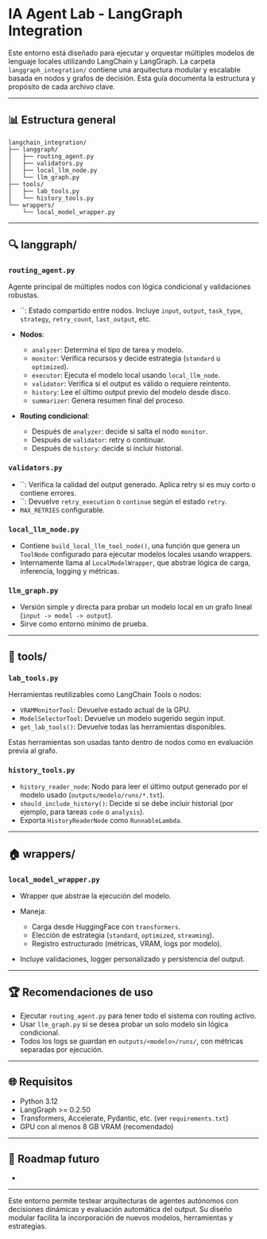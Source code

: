 # IA Agent Lab - LangGraph Integration

Este entorno está diseñado para ejecutar y orquestar múltiples modelos de lenguaje locales utilizando LangChain y LangGraph. La carpeta `langgraph_integration/` contiene una arquitectura modular y escalable basada en nodos y grafos de decisión. Esta guía documenta la estructura y propósito de cada archivo clave.

---

## 📊 Estructura general

```
langchain_integration/
├── langgraph/
│   ├── routing_agent.py
│   ├── validators.py
│   ├── local_llm_node.py
│   └── llm_graph.py
├── tools/
│   ├── lab_tools.py
│   └── history_tools.py
└── wrappers/
    └── local_model_wrapper.py
```

---

## 🔍 langgraph/

### `routing_agent.py`

Agente principal de múltiples nodos con lógica condicional y validaciones robustas.

* \`\`: Estado compartido entre nodos. Incluye `input`, `output`, `task_type`, `strategy`, `retry_count`, `last_output`, etc.
* **Nodos**:

  * `analyzer`: Determina el tipo de tarea y modelo.
  * `monitor`: Verifica recursos y decide estrategia (`standard` u `optimized`).
  * `executor`: Ejecuta el modelo local usando `local_llm_node`.
  * `validator`: Verifica si el output es válido o requiere reintento.
  * `history`: Lee el último output previo del modelo desde disco.
  * `summarizer`: Genera resumen final del proceso.
* **Routing condicional**:

  * Después de `analyzer`: decide si salta el nodo `monitor`.
  * Después de `validator`: retry o continuar.
  * Después de `history`: decide si incluir historial.

### `validators.py`

* \`\`: Verifica la calidad del output generado. Aplica retry si es muy corto o contiene errores.
* \`\`: Devuelve `retry_execution` o `continue` según el estado `retry`.
* `MAX_RETRIES` configurable.

### `local_llm_node.py`

* Contiene `build_local_llm_tool_node()`, una función que genera un `ToolNode` configurado para ejecutar modelos locales usando wrappers.
* Internamente llama al `LocalModelWrapper`, que abstrae lógica de carga, inferencia, logging y métricas.

### `llm_graph.py`

* Versión simple y directa para probar un modelo local en un grafo lineal (`input -> model -> output`).
* Sirve como entorno mínimo de prueba.

---

## 🔧 tools/

### `lab_tools.py`

Herramientas reutilizables como LangChain Tools o nodos:

* `VRAMMonitorTool`: Devuelve estado actual de la GPU.
* `ModelSelectorTool`: Devuelve un modelo sugerido según input.
* `get_lab_tools()`: Devuelve todas las herramientas disponibles.

Estas herramientas son usadas tanto dentro de nodos como en evaluación previa al grafo.

### `history_tools.py`

* `history_reader_node`: Nodo para leer el último output generado por el modelo usado (`outputs/modelo/runs/*.txt`).
* `should_include_history()`: Decide si se debe incluir historial (por ejemplo, para tareas `code` o `analysis`).
* Exporta `HistoryReaderNode` como `RunnableLambda`.

---

## 🏠 wrappers/

### `local_model_wrapper.py`

* Wrapper que abstrae la ejecución del modelo.
* Maneja:

  * Carga desde HuggingFace con `transformers`.
  * Elección de estrategia (`standard`, `optimized`, `streaming`).
  * Registro estructurado (métricas, VRAM, logs por modelo).
* Incluye validaciones, logger personalizado y persistencia del output.

---

## 🏆 Recomendaciones de uso

* Ejecutar `routing_agent.py` para tener todo el sistema con routing activo.
* Usar `llm_graph.py` si se desea probar un solo modelo sin lógica condicional.
* Todos los logs se guardan en `outputs/<modelo>/runs/`, con métricas separadas por ejecución.

---

## 🌐 Requisitos

* Python 3.12
* LangGraph >= 0.2.50
* Transformers, Accelerate, Pydantic, etc. (ver `requirements.txt`)
* GPU con al menos 8 GB VRAM (recomendado)

---

## 🚀 Roadmap futuro

*

---

Este entorno permite testear arquitecturas de agentes autónomos con decisiones dinámicas y evaluación automática del output. Su diseño modular facilita la incorporación de nuevos modelos, herramientas y estrategias.
